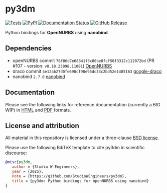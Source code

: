 # py3dm
[![Tests](https://github.com/StudioWEngineers/py3dm/actions/workflows/workflow_ci.yml/badge.svg)](https://github.com/StudioWEngineers/py3dm/actions/workflows/workflow_ci.yml)
[![PyPI](https://github.com/StudioWEngineers/py3dm/actions/workflows/build_and_publish.yml/badge.svg)](https://github.com/StudioWEngineers/py3dm/actions/workflows/build_and_publish.yml)
[![Documentation Status](https://readthedocs.org/projects/py3dm/badge/?version=latest)](https://py3dm.readthedocs.io/en/latest/?badge=latest)
[![GitHub Release](https://img.shields.io/github/v/release/StudioWEngineers/py3dm)](https://github.com/StudioWEngineers/py3dm/releases)


Python bindings for **OpenNURBS** using **nanobind**.

## Dependencies

- openNURBS commit `76f86d7e68341f3c80be8fcf50f3312c112072bd` (PR #107 - version: `v8.18.25098.11001`) [OpenNURBS](https://github.com/mcneel/opennurbs/pull/107)
- draco commit `4e12ab27d0fe690cf98e96dc33c2bd52e1485163` [google-draco](https://github.com/google/draco)
- nanobind `2.7.0` [nanobind](https://github.com/wjakob/nanobind)

## Documentation

Please see the following links for reference documentation (currently a BIG WIP) in 
[HTML](https://py3dm.readthedocs.io/en/latest/) and
[PDF](https://py3dm.readthedocs.io/_/downloads/en/latest/pdf/) formats.

## License and attribution

All material in this repository is licensed under a three-clause [BSD
license](LICENSE).

Please use the following BibTeX template to cite py3dm in scientific
discourse:

```bibtex
@misc{py3dm,
   author = {Studio W Engineers},
   year = {2025},
   note = {https://github.com/StudioWEngineers/py3dm},
   title = {py3dm: Python bindings for openNURBS using nanobind}
}
```
